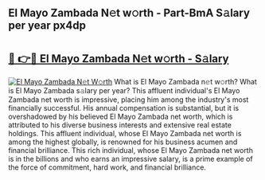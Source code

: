 ## El Mayo Zambada N𝚎t w𝚘rth - Part-BmA S𝚊lary per year px4dp

# <h2><a href="http://gc1alu.nevu.top/?p=El+Mayo+Zambada">🔗 👉🔴 El Mayo Zambada N𝚎t w𝚘rth - S𝚊lary</a></h2>

[![El Mayo Zambada N𝚎t W𝚘rth](https://i.imgur.com/Oavwk0R.jpeg)](http://gc1alu.nevu.top/?p=El+Mayo+Zambada)
What is El Mayo Zambada n𝚎t w𝚘rth? What is El Mayo Zambada s𝚊lary per year?
This affluent individual's El Mayo Zambada net worth is impressive, placing him among the industry's most financially successful. His annual compensation is substantial, but it is overshadowed by his believed El Mayo Zambada net worth, which is attributed to his diverse business interests and extensive real estate holdings. This affluent individual, whose El Mayo Zambada net worth is among the highest globally, is renowned for his business acumen and financial brilliance. This rich individual, whose El Mayo Zambada net worth is in the billions and who earns an impressive salary, is a prime example of the force of commitment, hard work, and financial brilliance.
